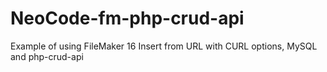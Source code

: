 # NeoCode-fm-php-crud-api
Example of using FileMaker 16 Insert from URL with CURL options, MySQL and php-crud-api
